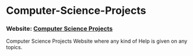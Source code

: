# Computer-Science-Projects


### Website: [**Computer Science Projects**](https://computerscienceproject.com/) 

Computer Science Projects Website where any kind of Help is given on any topics.
